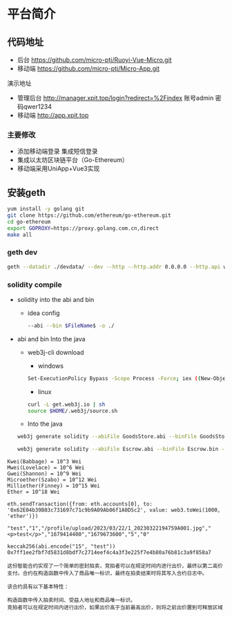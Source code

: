 # 平台简介

## 代码地址
+ 后台 https://github.com/micro-ptj/Ruoyi-Vue-Micro.git
+ 移动端 https://github.com/micro-ptj/Micro-App.git

演示地址

+ 管理后台 http://manager.xpit.top/login?redirect=%2Findex  账号admin 密码qwer1234
+ 移动端 http://app.xpit.top

### 主要修改

+ 添加移动端登录 集成短信登录
+ 集成以太坊区块链平台（Go-Ethereum）
+ 移动端采用UniApp+Vue3实现

## 安装geth

```bash
yum install -y golang git
git clone https://github.com/ethereum/go-ethereum.git
cd go-ethereum
export GOPROXY=https://proxy.golang.com.cn,direct
make all
```

### geth dev

```bash
geth --datadir ./devdata/ --dev --http --http.addr 0.0.0.0 --http.api web3,eth,debug,personal,net --rpc.allow-unprotected-txs console
```

### solidity compile

+ solidity into the abi and bin

    + idea config

      ```bash
      --abi --bin $FileName$ -o ./
      ```

+ abi and bin Into the java

    + web3j-cli download

        + windows

      ```bash
      Set-ExecutionPolicy Bypass -Scope Process -Force; iex ((New-Object System.Net.WebClient).DownloadString('https://raw.githubusercontent.com/web3j/web3j-installer/master/installer.ps1'))
      ```

        + linux

      ```bash
      curl -L get.web3j.io | sh
      source $HOME/.web3j/source.sh
      ```

    + Into the java

  ```bash
  web3j generate solidity --abiFile GoodsStore.abi --binFile GoodsStore.bin -o . -p top.xpit.geth.contract
  ```

  ```bash
  web3j generate solidity --abiFile Escrow.abi --binFile Escrow.bin -o . -p top.xpit.geth.contract  
  ```
  
```text
Kwei(Babbage) = 10^3 Wei
Mwei(Lovelace) = 10^6 Wei
Gwei(Shannon) = 10^9 Wei
Microether(Szabo) = 10^12 Wei
Milliether(Finney) = 10^15 Wei
Ether = 10^18 Wei
```


```text
eth.sendTransaction({from: eth.accounts[0], to: '0x62E04b39B03c731697c71c9b9A09Ab06f1A0D5c2', value: web3.toWei(1000, 'ether')})
```

```text
"test","1","/profile/upload/2023/03/22/1_20230322194759A001.jpg","<p>test</p>","1679414400","1679673600","5","0"
```

```text
keccak256(abi.encode("15", "test"))
0x7ff1ee2fbf7d5831d8bdf7c2714eef4c4a3f3e225f7e4b80a76b81c3a9f858a7
```

```text
这份智能合约实现了一个简单的密封拍卖，竞拍者可以在规定时间内进行出价，最终以第二高价支付。合约在构造函数中传入了商品唯一标识，最终在拍卖结束时将其写入合约日志中。

该合约具有以下基本特性：

构造函数中传入拍卖时间、受益人地址和商品唯一标识。
竞拍者可以在规定时间内进行出价，如果出价高于当前最高出价，则将之前出价置到可释放区域
```